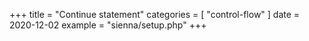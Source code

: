 +++
title = "Continue statement"
categories = [ "control-flow" ]
date = 2020-12-02
example = "sienna/setup.php"
+++
